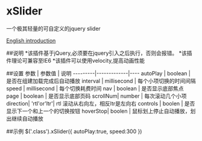 # xSlider
一个极其轻量的可自定义的jquery slider

[English introduction](https://github.com/ShangXinbo/xSlider/blob/master/README.md)

##说明
*该插件基于jQuery,必须要在jquery引入之后执行，否则会报错。
*该插件理论可兼容至IE6
*该插件可以使用velocity,提高动画性能


##设置
参数     | 参数值      | 说明
---------|-------------|----
autoPlay | boolean     | 是否在组建加载完成后自动播放
interval | millisecond | 每个小项切换的时间间隔
speed    | millisecond | 每个切换耗费时间
nav      | boolean     | 是否显示底部焦点
page     | boolean     | 是否显示底部页码
scrollNum| number      | 每次滚动几个小项
direction| 'rtl'or'ltr'| rtl 滚动从右向左，相反ltr是左向右
controls | boolen      | 是否显示下一个和上一个的切换按钮 
hoverStop| boolen      | 鼠标划上停止自动播放，划出继续自动播放 

##示例
$('.class').xSlider({
    autoPlay:true,
    speed:300
})
